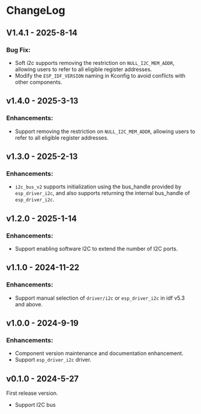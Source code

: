 # ChangeLog

## V1.4.1 - 2025-8-14

### Bug Fix:

- Soft i2c supports removing the restriction on ``NULL_I2C_MEM_ADDR``, allowing users to refer to all eligible register addresses.
- Modify the `ESP_IDF_VERSION` naming in Kconfig to avoid conflicts with other components.

## v1.4.0 - 2025-3-13

### Enhancements:

- Support removing the restriction on ``NULL_I2C_MEM_ADDR``, allowing users to refer to all eligible register addresses.

## v1.3.0 - 2025-2-13

### Enhancements:

- ``i2c_bus_v2`` supports initialization using the bus_handle provided by ``esp_driver_i2c``, and also supports returning the internal bus_handle of ``esp_driver_i2c``.

## v1.2.0 - 2025-1-14

### Enhancements:

- Support enabling software I2C to extend the number of I2C ports.

## v1.1.0 - 2024-11-22

### Enhancements:

- Support manual selection of ``driver/i2c`` or ``esp_driver_i2c`` in idf v5.3 and above.

## v1.0.0 - 2024-9-19

### Enhancements:

- Component version maintenance and documentation enhancement.
- Support `esp_driver_i2c` driver.

## v0.1.0 - 2024-5-27

First release version.

- Support I2C bus
